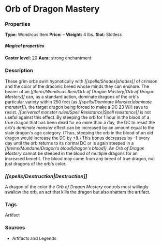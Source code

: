 ﻿---
Title: "Orb of Dragon Mastery"
Type: "Wondrous Item"
Price: "–"
Weight: "4 lbs."
Slot: "Slotless"
Caster level: "20"
Aura: "strong enchantment"
Description: |
  "These grim orbs swirl hypnotically with shades of crimson and the color of the draconic breed whose minds they can ensnare. The bearer of an _Orb of Dragon Mastery_ can, as a standard action, dominate dragons of the orb's particular variety within 250 feet (as _dominate monster_), the target dragon being forced to make a DC 23 Will save to resist. Spell resistance is not useful against this effect. By steeping the orb for 1 hour in the blood of a true dragon that has been dead for no more than a day, the DC to resist the orb's _dominate monster_ effect can be increased by an amount equal to the slain dragon's age category. (Thus, steeping the orb in the blood of an old dragon would increase the DC by +8.) This bonus decreases by –1 every day until the orb returns to its normal DC or is again steeped in a dragon's blood. An _Orb of Dragon Mastery_ cannot be steeped in the blood of multiple dragons for an increased benefit. The blood may come from any breed of true dragon, not just dragons of the orb's color."
Destruction: |
  "A dragon of the color the _Orb of Dragon Mastery_ controls must willingly swallow the orb, an act that kills the dragon but also shatters the artifact."
Sources: "['Artifacts and Legends']"
---

# Orb of Dragon Mastery

### Properties

**Type:** Wondrous Item **Price:** – **Weight:** 4 lbs. **Slot:** Slotless

##### Magical properties

**Caster level:** 20 **Aura:** strong enchantment

### Description

These grim orbs swirl hypnotically with _[[spells/Shades|shades]]_ of crimson and the color of the draconic breed whose minds they can ensnare. The bearer of an _[[items/Wondrous Item/Orb of Dragon Mastery|Orb of Dragon Mastery]]_ can, as a standard action, dominate dragons of the orb's particular variety within 250 feet (as _[[spells/Dominate Monster|dominate monster]]_), the target dragon being forced to make a DC 23 Will save to resist. _[[universal monster rules/Spell Resistance|Spell resistance]]_ is not useful against this effect. By steeping the orb for 1 hour in the blood of a true dragon that has been dead for no more than a day, the DC to resist the orb's _dominate monster_ effect can be increased by an amount equal to the slain dragon's age category. (Thus, steeping the orb in the blood of an old dragon would increase the DC by +8.) This bonus decreases by –1 every day until the orb returns to its normal DC or is again steeped in a _[[items/Mundane/Dragon's blood|dragon's blood]]_. An _Orb of Dragon Mastery_ cannot be steeped in the blood of multiple dragons for an increased benefit. The blood may come from any breed of true dragon, not just dragons of the orb's color.

### _[[spells/Destruction|Destruction]]_

A dragon of the color the _Orb of Dragon Mastery_ controls must willingly swallow the orb, an act that kills the dragon but also shatters the artifact.

### Tags

Artifact

### Sources

* Artifacts and Legends